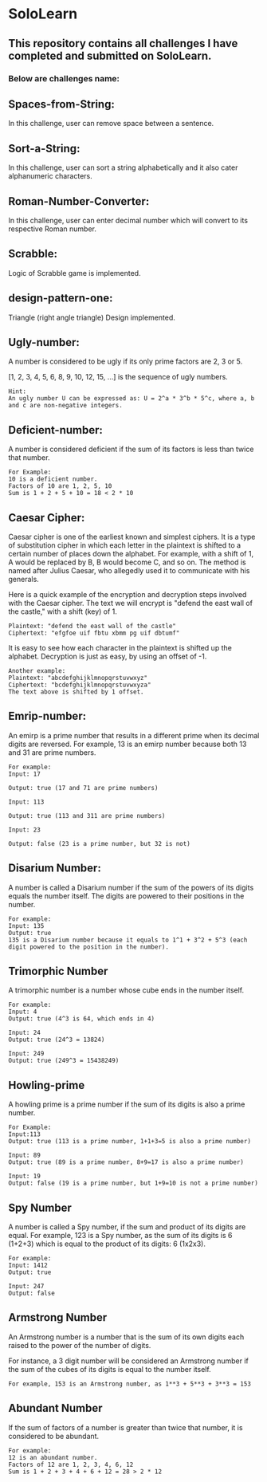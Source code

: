 # SoloLearn

## This repository contains all challenges I have completed and submitted on SoloLearn.

### Below are challenges name:

## Spaces-from-String:
In this challenge, user can remove space between a sentence.

## Sort-a-String:
In this challenge, user can sort a string alphabetically and it also cater alphanumeric characters.

## Roman-Number-Converter:
In this challenge, user can enter decimal number which will convert to its respective Roman number.

## Scrabble:
Logic of Scrabble game is implemented.

## design-pattern-one:
Triangle (right angle triangle) Design implemented.

## Ugly-number:
A number is considered to be ugly if its only prime factors are 2, 3 or 5. 

[1, 2, 3, 4, 5, 6, 8, 9, 10, 12, 15, …] is the sequence of ugly numbers.

```
Hint:
An ugly number U can be expressed as: U = 2^a * 3^b * 5^c, where a, b and c are non-negative integers.
```

## Deficient-number:
A number is considered deficient if the sum of its factors is less than twice that number.

```
For Example:
10 is a deficient number.
Factors of 10 are 1, 2, 5, 10
Sum is 1 + 2 + 5 + 10 = 18 < 2 * 10
```

## Caesar Cipher:
Caesar cipher is one of the earliest known and simplest ciphers. It is a type of substitution cipher in which each letter in the plaintext is shifted to a certain number of places down the alphabet. For example, with a shift of 1, A would be replaced by B, B would become C, and so on. The method is named after Julius Caesar, who allegedly used it to communicate with his generals.

Here is a quick example of the encryption and decryption steps involved with the Caesar cipher. The text we will encrypt is "defend the east wall of the castle," with a shift (key) of 1.

```
Plaintext: "defend the east wall of the castle"
Ciphertext: "efgfoe uif fbtu xbmm pg uif dbtumf"
```

It is easy to see how each character in the plaintext is shifted up the alphabet. Decryption is just as easy, by using an offset of -1.

```
Another example:
Plaintext: "abcdefghijklmnopqrstuvwxyz"
Ciphertext: "bcdefghijklmnopqrstuvwxyza"
The text above is shifted by 1 offset.
```

## Emrip-number:
An emirp is a prime number that results in a different prime when its decimal digits are reversed. For example, 13 is an emirp number because both 13 and 31 are prime numbers.

```
For example:
Input: 17

Output: true (17 and 71 are prime numbers)

Input: 113

Output: true (113 and 311 are prime numbers)

Input: 23

Output: false (23 is a prime number, but 32 is not)
```
## Disarium Number:

A number is called a Disarium number if the sum of the powers of its digits equals the number itself. The digits are powered to their positions in the number.

```
For example:
Input: 135
Output: true
135 is a Disarium number because it equals to 1^1 + 3^2 + 5^3 (each digit powered to the position in the number).
```

## Trimorphic Number
A trimorphic number is a number whose cube ends in the number itself. 

```
For example:
Input: 4
Output: true (4^3 is 64, which ends in 4)

Input: 24
Output: true (24^3 = 13824)

Input: 249
Output: true (249^3 = 15438249)
```

## Howling-prime
A howling prime is a prime number if the sum of its digits is also a prime number.

```
For Example:
Input:113
Output: true (113 is a prime number, 1+1+3=5 is also a prime number)

Input: 89
Output: true (89 is a prime number, 8+9=17 is also a prime number)

Input: 19 
Output: false (19 is a prime number, but 1+9=10 is not a prime number)
```

## Spy Number
A number is called a Spy number, if the sum and product of its digits are equal.
For example, 123 is a Spy number, as the sum of its digits is 6 (1+2+3) which is equal to the product of its digits: 6 (1x2x3).

```
For example:
Input: 1412
Output: true

Input: 247
Output: false
```

## Armstrong Number
An Armstrong number is a number that is the sum of its own digits each raised to the power of the number of digits.

For instance, a 3 digit number will be considered an Armstrong number if the sum of the cubes of its digits is equal to the number itself. 

```
For example, 153 is an Armstrong number, as 1**3 + 5**3 + 3**3 = 153
```

## Abundant Number 
If the sum of factors of a number is greater than twice that number, it is considered to be abundant.

```
For example:
12 is an abundant number.
Factors of 12 are 1, 2, 3, 4, 6, 12
Sum is 1 + 2 + 3 + 4 + 6 + 12 = 28 > 2 * 12
```

